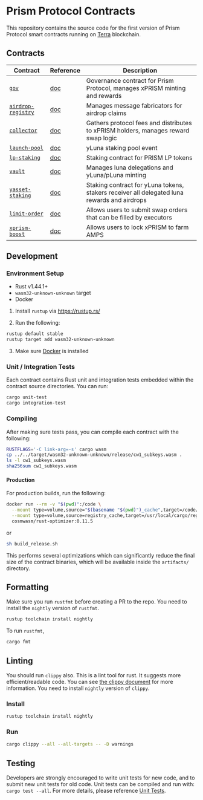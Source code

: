 # Prism Protocol Contracts

This repository contains the source code for the first version of Prism Protocol smart contracts running on [Terra](https://terra.money) blockchain.

## Contracts

| Contract                                                 | Reference | Description                                                                                 |
| -------------------------------------------------------- | --------- | ------------------------------------------------------------------------------------------- |
| [`gov`](./contracts/prism-gov)                           | [doc]()   | Governance contract for Prism Protocol, manages xPRISM minting and rewards                  |
| [`airdrop-registry`](./contracts/prism-airdrop-registry) | [doc]()   | Manages message fabricators for airdrop claims                                              |
| [`collector`](./contracts/prism-collector)               | [doc]()   | Gathers protocol fees and distributes to xPRISM holders, manages reward swap logic          |
| [`launch-pool`](./contracts/prism-launch-pool)           | [doc]()   | yLuna staking pool event                                                                    |
| [`lp-staking`](./contracts/prism-lp-staking)             | [doc]()   | Staking contract for PRISM LP tokens                                                        |
| [`vault`](./contracts/prism-vault)                       | [doc]()   | Manages luna delegations and yLuna/pLuna minting                                            |
| [`yasset-staking`](./contracts/prism-yasset-staking)     | [doc]()   | Staking contract for yLuna tokens, stakers receiver all delegated luna rewards and airdrops |
| [`limit-order`](./contracts/prism-limit-order)           | [doc]()   | Allows users to submit swap orders that can be filled by executors                          |
| [`xprism-boost`](./contracts/prism-xprism-boost)         | [doc]()   | Allows users to lock xPRISM to farm AMPS                                                    |

## Development

### Environment Setup

- Rust v1.44.1+
- `wasm32-unknown-unknown` target
- Docker

1. Install `rustup` via https://rustup.rs/

2. Run the following:

```sh
rustup default stable
rustup target add wasm32-unknown-unknown
```

3. Make sure [Docker](https://www.docker.com/) is installed

### Unit / Integration Tests

Each contract contains Rust unit and integration tests embedded within the contract source directories. You can run:

```sh
cargo unit-test
cargo integration-test
```

### Compiling

After making sure tests pass, you can compile each contract with the following:

```sh
RUSTFLAGS='-C link-arg=-s' cargo wasm
cp ../../target/wasm32-unknown-unknown/release/cw1_subkeys.wasm .
ls -l cw1_subkeys.wasm
sha256sum cw1_subkeys.wasm
```

#### Production

For production builds, run the following:

```sh
docker run --rm -v "$(pwd)":/code \
  --mount type=volume,source="$(basename "$(pwd)")_cache",target=/code/target \
  --mount type=volume,source=registry_cache,target=/usr/local/cargo/registry \
  cosmwasm/rust-optimizer:0.11.5
```

or

```sh
sh build_release.sh
```

This performs several optimizations which can significantly reduce the final size of the contract binaries, which will be available inside the `artifacts/` directory.

## Formatting

Make sure you run `rustfmt` before creating a PR to the repo. You need to install the `nightly` version of `rustfmt`.

```sh
rustup toolchain install nightly
```

To run `rustfmt`,

```sh
cargo fmt
```

## Linting

You should run `clippy` also. This is a lint tool for rust. It suggests more efficient/readable code.
You can see [the clippy document](https://rust-lang.github.io/rust-clippy/master/index.html) for more information.
You need to install `nightly` version of `clippy`.

### Install

```sh
rustup toolchain install nightly
```

### Run

```sh
cargo clippy --all --all-targets -- -D warnings
```

## Testing

Developers are strongly encouraged to write unit tests for new code, and to submit new unit tests for old code. Unit tests can be compiled and run with: `cargo test --all`. For more details, please reference [Unit Tests](https://github.com/CodeChain-io/codechain/wiki/Unit-Tests).
